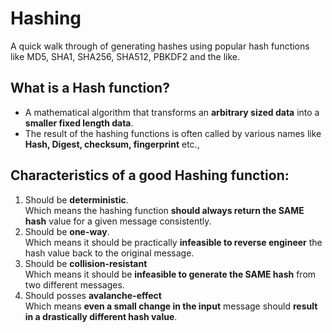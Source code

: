 # Hashing
A quick walk through of generating hashes using popular hash functions like MD5, SHA1, SHA256, SHA512, PBKDF2 and the like.

## What is a Hash function?

  - A mathematical algorithm that transforms an **arbitrary sized data** into a **smaller fixed length data**.
  - The result of the hashing functions is often called by various names like **Hash, Digest, checksum, fingerprint** etc.,

## Characteristics of a good Hashing function:

  1. Should be **deterministic**.   
     Which means the hashing function **should always return the SAME hash** value for a given message consistently.
  2. Should be **one-way**.  
     Which means it should be practically **infeasible to reverse engineer** the hash value back to the original message.
  3. Should be **collision-resistant**  
     Which means it should be **infeasible to generate the SAME hash** from two different messages.
  4. Should posses **avalanche-effect**  
     Which means **even a small change in the input** message should **result in a drastically different hash value**.
  
